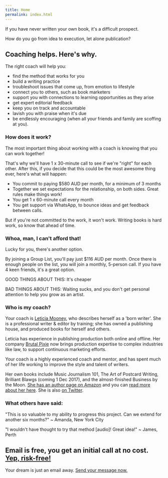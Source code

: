 ```yaml
---
title: Home
permalink: index.html
---
```

If you have never written your own book, it's a difficult prospect. 

How do you go from idea to execution, let alone publication? 

## Coaching helps. Here's why.
The right coach will help you:

* find the method that works for you
* build a writing practice
* troubleshoot issues that come up, from emotion to lifestyle
* connect you to others, such as book marketers
* support you with connections to learning opportunities as they arise
* get expert editorial feedback 
* keep you on track and accountable
* lavish you with praise when it's due
* be endlessly encouraging (when all your friends and family are scoffing at you).

### How does it work?

The most important thing about working with a coach is knowing that you can work together! 

That's why we'll have 1 x 30-minute call to see if we're "right" for each other. After this, if you decide that this could be the most awesome thing ever, here's what will happen:

* You commit to paying $580 AUD per month, for a minimum of 3 months
* Together we set expectations for the relationship, on both sides. Great rules make things work!
* You get 1 x 60-minute call every month
* You get support via WhatsApp, to bounce ideas and get feedback between calls.

But if you're not committed to the work, it won't work. Writing books is hard work, so know that ahead of time.

### Whoa, man, I can't afford that!

Lucky for you, there's another option. 

By joining a Group List, you'll pay just $116 AUD per month. Once there is enough people on the list, you will join a monthly, 5-person call. If you have 4 keen friends, it's a great option.

GOOD THINGS ABOUT THIS: It's cheaper

BAD THINGS ABOUT THIS: Waiting sucks, and you don't get personal attention to help you grow as an artist.

### Who is my coach?

Your coach is [Leticia Mooney](http://biodagar.com/about), who describes herself as a 'born writer'. She is a professional writer & editor by training; she has owned a publishing house, and produced books for herself and others.

Leticia has experience in publishing production both online and offline. Her company [Brutal Pixie](https://brutalpixie.com) now brings production expertise to complex industries like law, to support continuous marketing efforts. 

Your coach is a highly experienced coach and mentor, and has spent much of her life working to improve the style and talent of writers.

Her own books include Music Journalism 101, The Art of Postcard Writing, Brilliant Blawgs (coming 1 Dec 2017), and the almost-finished Business by the Moon. [She has an author page on Amazon](https://www.amazon.com/Leticia-Supple/e/B071GTJNC9) and you can [read more about her here](http://biodagar.com). She is also [on Twitter](http://twitter.com/biodagar).

### What others have said:

"This is so valuable to my ability to progress this project. Can we extend for another six months?" 
~ Amanda, New York City

"I wouldn't have thought to try that method [audio]! Great idea!" 
~ James, Perth

## Email is free, you get an initial call at no cost. [Yep, risk-free!](https://brutalpixie.typeform.com/to/n55yGQ)

Your dream is just an email away. [Send your message now.](https://brutalpixie.typeform.com/to/n55yGQ)



